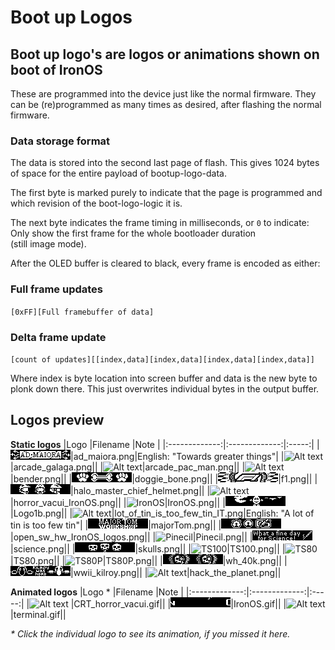 # Boot up Logos

## Boot up logo's are logos or animations shown on boot of IronOS

These are programmed into the device just like the normal firmware.
They can be (re)programmed as many times as desired, after flashing the normal firmware.

### Data storage format

The data is stored into the second last page of flash. This gives 1024 bytes of space for the entire payload of bootup-logo-data.

The first byte is marked purely to indicate that the page is programmed and which revision of the boot-logo-logic it is.

The next byte indicates the frame timing in milliseconds, or `0` to indicate: Only show the first frame for the whole bootloader duration (still&nbsp;image&nbsp;mode).

After the OLED buffer is cleared to black, every frame is encoded as either:

### Full frame updates

`[0xFF][Full framebuffer of data]`

### Delta frame update

`[count of updates][[index,data][index,data][index,data][index,data]]`

Where index is byte location into screen buffer and data is the new byte to plonk down there.
This just overwrites individual bytes in the output buffer.

## Logos preview

**Static logos**
|Logo           |Filename       |Note   |
|:-------------:|:-------------:|:-----:|
|![Alt text](https://github.com/Ralim/IronOS-Meta/blob/main/Bootup%20Logos/Images/ad_maiora.png)|ad_maiora.png|English: "Towards greater things"|
|![Alt text](https://github.com/Ralim/IronOS-Meta/blob/main/Bootup%20Logos/Images/arcade_galaga.png)|arcade_galaga.png||
|![Alt text](https://github.com/Ralim/IronOS-Meta/blob/main/Bootup%20Logos/Images/arcade_pac_man.png)|arcade_pac_man.png||
|![Alt text](https://github.com/Ralim/IronOS-Meta/blob/main/Bootup%20Logos/Images/bender.png)|bender.png||
|![Alt text](https://github.com/Ralim/IronOS-Meta/blob/main/Bootup%20Logos/Images/doggie_bone.png)|doggie_bone.png||
|![Alt text](https://github.com/Ralim/IronOS-Meta/blob/main/Bootup%20Logos/Images/f1.png)|f1.png||
|![Alt text](https://github.com/Ralim/IronOS-Meta/blob/main/Bootup%20Logos/Images/halo_master_chief_helmet.png)|halo_master_chief_helmet.png||
|![Alt text](https://github.com/Ralim/IronOS-Meta/blob/main/Bootup%20Logos/Images/horror_vacui_IronOS.png)|horror_vacui_IronOS.png||
|![IronOS](https://github.com/Ralim/IronOS-Meta/blob/main/Bootup%20Logos/Images/IronOS.png)|IronOS.png||
|![Alt text](https://github.com/Ralim/IronOS-Meta/blob/main/Bootup%20Logos/Images/Logo1b.png)|Logo1b.png||
|![Alt text](https://github.com/Ralim/IronOS-Meta/blob/main/Bootup%20Logos/Images/lot_of_tin_is_too_few_tin_IT.png)|lot_of_tin_is_too_few_tin_IT.png|English: "A lot of tin is too few tin"|
|![Alt text](https://github.com/Ralim/IronOS-Meta/blob/main/Bootup%20Logos/Images/majorTom.png)|majorTom.png||
|![Alt text](https://github.com/Ralim/IronOS-Meta/blob/main/Bootup%20Logos/Images/open_sw_hw_IronOS_logos.png)|open_sw_hw_IronOS_logos.png||
|![Pinecil](https://github.com/Ralim/IronOS-Meta/blob/main/Bootup%20Logos/Images/Pinecil.png)|Pinecil.png||
|![Alt text](https://github.com/Ralim/IronOS-Meta/blob/main/Bootup%20Logos/Images/science.png)|science.png||
|![Alt text](https://github.com/Ralim/IronOS-Meta/blob/main/Bootup%20Logos/Images/skulls.png)|skulls.png||
|![TS100](https://github.com/Ralim/IronOS-Meta/blob/main/Bootup%20Logos/Images/TS100.png)|TS100.png||
|![TS80](https://github.com/Ralim/IronOS-Meta/blob/main/Bootup%20Logos/Images/TS80.png)|TS80.png||
|![TS80P](https://github.com/Ralim/IronOS-Meta/blob/main/Bootup%20Logos/Images/TS80P.png)|TS80P.png||
|![Alt text](https://github.com/Ralim/IronOS-Meta/blob/main/Bootup%20Logos/Images/wh_40k.png)|wh_40k.png||
|![Alt text](https://github.com/Ralim/IronOS-Meta/blob/main/Bootup%20Logos/Images/wwii_kilroy.png)|wwii_kilroy.png||
|![Alt text](https://github.com/Ralim/IronOS-Meta/blob/main/Bootup%20Logos/Images/hack_the_planet.png)|hack_the_planet.png||

**Animated logos**
|Logo \*          |Filename       |Note   |
|:-------------:|:-------------:|:-----:|
|![Alt text](https://github.com/Ralim/IronOS-Meta/blob/main/Bootup%20Logos/Images/CRT_horror_vacui.gif) |CRT_horror_vacui.gif||
|![IronOS](https://github.com/Ralim/IronOS-Meta/blob/main/Bootup%20Logos/Images/IronOS.gif)|IronOS.gif||
|![Alt text](https://github.com/Ralim/IronOS-Meta/blob/main/Bootup%20Logos/Images/terminal.gif)|terminal.gif||

_* Click the individual logo to see its animation, if you missed it here._
